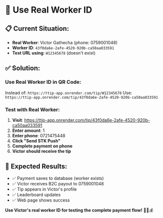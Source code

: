 # 🔧 Use Real Worker ID

## 📋 **Current Situation:**
- **Real Worker**: Victor Gathecha (phone: 0759001048)
- **Worker ID**: `43f0da6e-2afe-4520-920b-ca50aa033591`
- **Test URL using**: `W12345678` (doesn't exist)

## ✅ **Solution:**

### **Use Real Worker ID in QR Code:**
Instead of: `https://ttip-app.onrender.com/tip/W12345678`
Use: `https://ttip-app.onrender.com/tip/43f0da6e-2afe-4520-920b-ca50aa033591`

### **Test with Real Worker:**
1. **Visit**: https://ttip-app.onrender.com/tip/43f0da6e-2afe-4520-920b-ca50aa033591
2. **Enter amount**: 1
3. **Enter phone**: 0721475448
4. **Click "Send STK Push"**
5. **Complete payment on phone**
6. **Victor should receive the tip**

## 📱 **Expected Results:**
- ✅ Payment saves to database (worker exists)
- ✅ Victor receives B2C payout to 0759001048
- ✅ Tip appears in Victor's profile
- ✅ Leaderboard updates
- ✅ Web page shows success

**Use Victor's real worker ID for testing the complete payment flow!** 🎯📱💰
